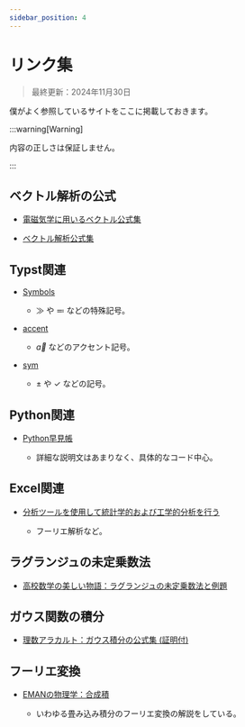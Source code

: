 ```yaml
---
sidebar_position: 4
---
```


# リンク集

> 最終更新：2024年11月30日

僕がよく参照しているサイトをここに掲載しておきます。

:::warning[Warning]

内容の正しさは保証しません。

:::

## ベクトル解析の公式

- [電磁気学に用いるベクトル公式集](http://www7b.biglobe.ne.jp/~fortran/education/eleki/vector.pdf)

- [ベクトル解析公式集](http://www.takuichi.net/hobby/edu/vector_analysis/vector_identities.pdf)

## Typst関連

- [Symbols](https://typst.app/docs/reference/symbols/)

    - $\gg$ や $\eqcolon$ などの特殊記号。

- [accent](https://typst.app/docs/reference/math/accent/)

    - $\vec{a}$ などのアクセント記号。

- [sym](https://typst.app/docs/reference/symbols/sym/)

    - $\pm$ や $\checkmark$ などの記号。

## Python関連

- [Python早見帳](https://chokkan.github.io/python/index.html)

    - 詳細な説明文はあまりなく、具体的なコード中心。

## Excel関連

- [分析ツールを使用して統計学的および工学的分析を行う](https://support.microsoft.com/ja-jp/office/%E5%88%86%E6%9E%90%E3%83%84%E3%83%BC%E3%83%AB%E3%82%92%E4%BD%BF%E7%94%A8%E3%81%97%E3%81%A6%E7%B5%B1%E8%A8%88%E5%AD%A6%E7%9A%84%E3%81%8A%E3%82%88%E3%81%B3%E5%B7%A5%E5%AD%A6%E7%9A%84%E5%88%86%E6%9E%90%E3%82%92%E8%A1%8C%E3%81%86-6c67ccf0-f4a9-487c-8dec-bdb5a2cefab6)

    - フーリエ解析など。

## ラグランジュの未定乗数法

- [高校数学の美しい物語：ラグランジュの未定乗数法と例題](https://manabitimes.jp/math/879)

## ガウス関数の積分

- [理数アラカルト：ガウス積分の公式集 (証明付)](https://risalc.info/src/gaussian-integral.html)

## フーリエ変換

- [EMANの物理学：合成積](https://eman-physics.net/math/fourier08.html)

    - いわゆる畳み込み積分のフーリエ変換の解説をしている。

